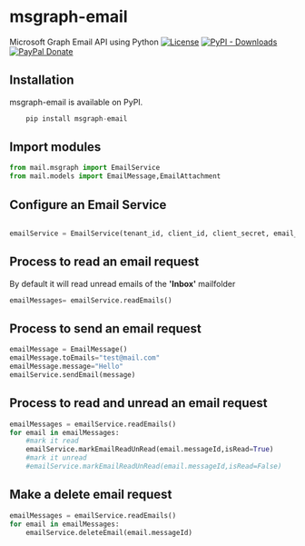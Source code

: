 # msgraph-email
Microsoft Graph Email API using Python 
[![License](https://img.shields.io/badge/License-apache-blue.svg)](https://img.shields.io/badge/)
[![PyPI - Downloads](https://img.shields.io/pypi/dm/msgraph-email?style=plastic)](https://pypi.org/project/msgraph-email)
[![PayPal Donate](https://img.shields.io/badge/donate-PayPal.me-ff69b4.svg)](https://www.paypal.me/pixelbyaj)

## Installation
msgraph-email is available on PyPI.
```python
    pip install msgraph-email
```

## Import modules

```python
from mail.msgraph import EmailService
from mail.models import EmailMessage,EmailAttachment
```

## Configure an Email Service 
```python

emailService = EmailService(tenant_id, client_id, client_secret, email_address)

```
## Process  to read an email request
By default it will read unread emails of the **'Inbox'** mailfolder
```python
emailMessages= emailService.readEmails() 
```
## Process to send an email request
```python
emailMessage = EmailMessage()
emailMessage.toEmails="test@mail.com"
emailMessage.message="Hello"
emailService.sendEmail(message)
```

## Process to read and unread an email request
```python
emailMessages = emailService.readEmails()
for email in emailMessages:
    #mark it read
    emailService.markEmailReadUnRead(email.messageId,isRead=True)
    #mark it unread
    #emailService.markEmailReadUnRead(email.messageId,isRead=False)

```
## Make a delete email request
```python
emailMessages = emailService.readEmails()
for email in emailMessages:
    emailService.deleteEmail(email.messageId)
```